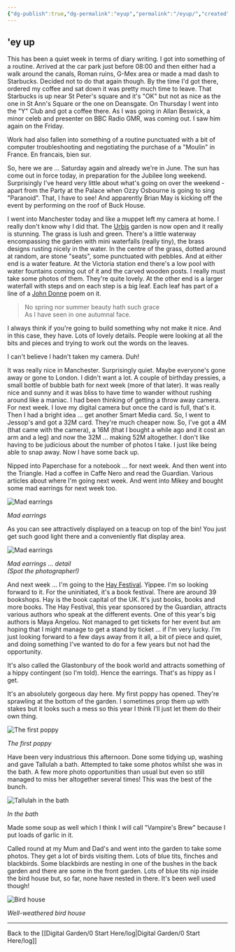 ```yaml
---
{"dg-publish":true,"dg-permalink":"eyup","permalink":"/eyup/","created":"","updated":""}
---
```



## 'ey up

This has been a quiet week in terms of diary writing. I got into something of a routine. Arrived at the car park just before 08:00 and then either had a walk around the canals, Roman ruins, G-Mex area or made a mad dash to Starbucks. Decided not to do that again though. By the time I'd got there, ordered my coffee and sat down it was pretty much time to leave. That Starbucks is up near St Peter's square and it's "OK" but not as nice as the one in St Ann's Square or the one on Deansgate. On Thursday I went into the "Y" Club and got a coffee there. As I was going in Allan Beswick, a minor celeb and presenter on BBC Radio GMR, was coming out. I saw him again on the Friday.

Work had also fallen into something of a routine punctuated with a bit of computer troubleshooting and negotiating the purchase of a "Moulin" in France. En francais, bien sur. 

So, here we are ... Saturday again and already we're in June. The sun has come out in force today, in preparation for the Jubilee long weekend. Surprisingly I've heard very little about what's going on over the weekend - apart from the Party at the Palace when Ozzy Osbourne is going to sing "Paranoid". That, I have to see! And apparently Brian May is kicking off the event by performing on the roof of Buck House.

I went into Manchester today and like a muppet left my camera at home. I really don't know why I did that. The [Urbis](https://web.archive.org/web/20021201034335/http://www.manchesteronline.co.uk/ewm/001ewm/024_urbis_media/%22) garden is now open and it really is stunning. The grass is lush and green. There's a little waterway encompassing the garden with mini waterfalls (really tiny), the brass designs rusting nicely in the water. In the centre of the grass, dotted around at random, are stone "seats", some punctuated with pebbles. And at either end is a water feature. At the Victoria station end there's a low pool with water fountains coming out of it and the carved wooden posts. I really must take some photos of them. They're quite lovely. At the other end is a larger waterfall with steps and on each step is a big leaf. Each leaf has part of a line of a [John Donne](https://web.archive.org/web/20021201034335/http://www.library.utoronto.ca/utel/rp/poems/donne19.html) poem on it.

> No spring nor summer beauty hath such grace  
> As I have seen in one autumnal face.

I always think if you're going to build something why not make it nice. And in this case, they have. Lots of lovely details. People were looking at all the bits and pieces and trying to work out the words on the leaves.

I can't believe I hadn't taken my camera. Duh!

It was really nice in Manchester. Surprisingly quiet. Maybe everyone's gone away or gone to London. I didn't want a lot. A couple of birthday pressies, a small bottle of bubble bath for next week (more of that later). It was really nice and sunny and it was bliss to have time to wander without rushing around like a maniac. I had been thinking of getting a throw away camera. For next week. I love my digital camera but once the card is full, that's it. Then I had a bright idea ... get another Smart Media card. So, I went to Jessop's and got a 32M card. They're much cheaper now. So, I've got a 4M (that came with the camera), a 16M (that I bought a while ago and it cost an arm and a leg) and now the 32M ... making 52M altogether. I don't like having to be judicious about the number of photos I take. I just like being able to snap away. Now I have some back up.

Nipped into Paperchase for a notebook ... for next week. And then went into the Triangle. Had a coffee in Caffe Nero and read the Guardian. Various articles about where I'm going next week. And went into Mikey and bought some mad earrings for next week too.

![Mad earrings](https://web.archive.org/web/20021201034335im_/http://www.vanillasky.co.uk/images/earring.jpg)

*Mad earrings*

As you can see attractively displayed on a teacup on top of the bin! You just get such good light there and a conveniently flat display area.

![Mad earrings](https://web.archive.org/web/20021201034335im_/http://www.vanillasky.co.uk/images/earring2.jpg)

*Mad earrings ... detail  
(Spot the photographer!)*

And next week ... I'm going to the [Hay Festival](https://web.archive.org/web/20021201034335/http://www.hayfestival.co.uk/). Yippee. I'm so looking forward to it. For the uninitiated, it's a book festival. There are around 39 bookshops. Hay is the book capital of the UK. It's just books, books and more books. The Hay Festival, this year sponsored by the Guardian, attracts various authors who speak at the different events. One of this year's big authors is Maya Angelou. Not managed to get tickets for her event but am hoping that I might manage to get a stand by ticket ... if I'm very lucky. I'm just looking forward to a few days away from it all, a bit of piece and quiet, and doing something I've wanted to do for a few years but not had the opportunity.

It's also called the Glastonbury of the book world and attracts something of a hippy contingent (so I'm told). Hence the earrings. That's as hippy as I get.

It's an absolutely gorgeous day here. My first poppy has opened. They're sprawling at the bottom of the garden. I sometimes prop them up with stakes but it looks such a mess so this year I think I'll just let them do their own thing.

![The first poppy](https://web.archive.org/web/20021201034335im_/http://www.vanillasky.co.uk/images/poppy.jpg)

*The first poppy*

Have been very industrious this afternoon. Done some tidying up, washing and gave Tallulah a bath. Attempted to take some photos whilst she was in the bath. A few more photo opportunities than usual but even so still managed to miss her altogether several times! This was the best of the bunch.

![Tallulah in the bath](https://web.archive.org/web/20021201034335im_/http://www.vanillasky.co.uk/images/tallulah4.jpg)

*In the bath*

Made some soup as well which I think I will call "Vampire's Brew" because I put loads of garlic in it.  

Called round at my Mum and Dad's and went into the garden to take some photos. They get a lot of birds visiting them. Lots of blue tits, finches and blackbirds. Some blackbirds are nesting in one of the bushes in the back garden and there are some in the front garden. Lots of blue tits nip inside the bird house but, so far, none have nested in there. It's been well used though!

![Bird house](https://web.archive.org/web/20021201034335im_/http://www.vanillasky.co.uk/images/birdhouse.jpg)

*Well-weathered bird house*

---

Back to the [[Digital Garden/0 Start Here/log\|Digital Garden/0 Start Here/log]]